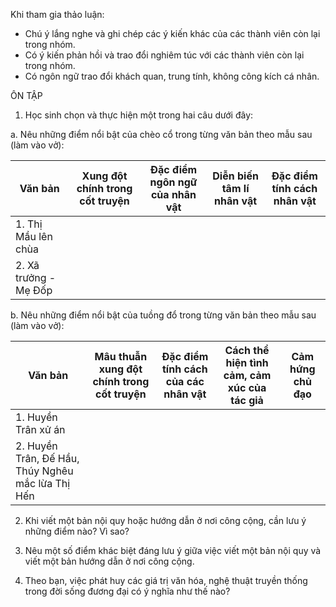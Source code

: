 Khi tham gia thảo luận:
- Chú ý lắng nghe và ghi chép các ý kiến khác của các thành viên còn lại trong nhóm.
- Có ý kiến phản hồi và trao đổi nghiêm túc với các thành viên còn lại trong nhóm.
- Có ngôn ngữ trao đổi khách quan, trung tính, không công kích cá nhân.

ÔN TẬP

1. Học sinh chọn và thực hiện một trong hai câu dưới đây:

a. Nêu những điểm nổi bật của chèo cổ trong từng văn bản theo mẫu sau (làm vào vở):

Văn bản | Xung đột chính trong cốt truyện | Đặc điểm ngôn ngữ của nhân vật | Diễn biến tâm lí nhân vật | Đặc điểm tính cách nhân vật
--- | --- | --- | --- | ---
1. Thị Mầu lên chùa | | | |
2. Xã trưởng - Mẹ Đốp | | | |

b. Nêu những điểm nổi bật của tuồng đổ trong từng văn bản theo mẫu sau (làm vào vở):

Văn bản | Mâu thuẫn xung đột chính trong cốt truyện | Đặc điểm tính cách của các nhân vật | Cách thể hiện tình cảm, cảm xúc của tác giả | Cảm hứng chủ đạo
--- | --- | --- | --- | ---
1. Huyền Trân xử án | | | |
2. Huyền Trân, Đế Hầu, Thúy Nghêu mắc lừa Thị Hến | | | |

2. Khi viết một bản nội quy hoặc hướng dẫn ở nơi công cộng, cần lưu ý những điểm nào? Vì sao?

3. Nêu một số điểm khác biệt đáng lưu ý giữa việc viết một bản nội quy và viết một bản hướng dẫn ở nơi công cộng.

4. Theo bạn, việc phát huy các giá trị văn hóa, nghệ thuật truyền thống trong đời sống đương đại có ý nghĩa như thế nào?